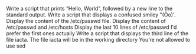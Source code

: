 Write a script that prints “Hello, World”, followed by a new line to the standard output.
Write a script that displays a confused smiley "(Ôo)'.
Display the content of the /etc/passwd file.
Display the content of /etc/passwd and /etc/hosts
Display the last 10 lines of /etc/passwd
I'd prefer the first ones actually
Write a script that displays the third line of the file iacta.
The file iacta will be in the working directory
You’re not allowed to use sed
